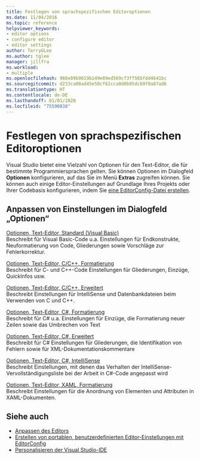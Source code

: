 ```yaml
---
title: Festlegen von sprachspezifischen Editoroptionen
ms.date: 11/04/2016
ms.topic: reference
helpviewer_keywords:
- editor options
- configure editor
- editor settings
author: TerryGLee
ms.author: tglee
manager: jillfra
ms.workload:
- multiple
ms.openlocfilehash: 988e89b9019b149e89ed569cf3ff585fdd4641bc
ms.sourcegitcommit: d233ca00ad45e50cf62cca0d0b95dc69f0a87ad6
ms.translationtype: HT
ms.contentlocale: de-DE
ms.lasthandoff: 01/01/2020
ms.locfileid: "75590838"
---
```

# <a name="set-language-specific-editor-options"></a>Festlegen von sprachspezifischen Editoroptionen

Visual Studio bietet eine Vielzahl von Optionen für den Text-Editor, die für bestimmte Programmiersprachen gelten. Sie können Optionen im Dialogfeld **Optionen** konfigurieren, auf das Sie im Menü **Extras** zugreifen können. Sie können auch einige Editor-Einstellungen auf Grundlage Ihres Projekts oder Ihrer Codebasis konfigurieren, indem Sie [eine EditorConfig-Datei erstellen](../../ide/create-portable-custom-editor-options.md).

## <a name="settings-available-in-the-options-dialog-box"></a>Anpassen von Einstellungen im Dialogfeld „Optionen“

[Optionen, Text-Editor, Standard (Visual Basic)](../../ide/reference/options-text-editor-basic-visual-basic.md)\
Beschreibt für Visual Basic-Code u.a. Einstellungen für Endkonstrukte, Neuformatierung von Code, Gliederungen sowie Vorschläge zur Fehlerkorrektur.

[Optionen, Text-Editor, C/C++, Formatierung](../../ide/reference/options-text-editor-c-cpp-formatting.md)\
Beschreibt für C- und C++-Code Einstellungen für Gliederungen, Einzüge, QuickInfos usw.

[Optionen, Text-Editor, C/C++, Erweitert](../../ide/reference/options-text-editor-c-cpp-advanced.md)\
Beschreibt Einstellungen für IntelliSense und Datenbankdateien beim Verwenden von C und C++.

[Optionen, Text-Editor, C#, Formatierung](../../ide/reference/options-text-editor-csharp-formatting.md)\
Beschreibt für C# u.a. Einstellungen für Einzüge, die Formatierung neuer Zeilen sowie das Umbrechen von Text

[Optionen, Text-Editor, C#, Erweitert](../../ide/reference/options-text-editor-csharp-advanced.md)\
Beschreibt für C# Einstellungen für Gliederungen, die Identifikation von Fehlern sowie für XML-Dokumentationskommentare

[Optionen, Text-Editor, C#, IntelliSense](../../ide/reference/options-text-editor-csharp-intellisense.md)\
Beschreibt Einstellungen, mit denen das Verhalten der IntelliSense-Vervollständigungsliste bei der Arbeit in C#-Code angepasst wird

[Optionen, Text-Editor, XAML, Formatierung](../../ide/reference/options-text-editor-xaml-formatting.md)\
Beschreibt Einstellungen für die Anordnung von Elementen und Attributen in XAML-Dokumenten.

## <a name="see-also"></a>Siehe auch

- [Anpassen des Editors](../how-to-change-text-case-in-the-editor.md)
- [Erstellen von portablen, benutzerdefinierten Editor-Einstellungen mit EditorConfig](../../ide/create-portable-custom-editor-options.md)
- [Personalisieren der Visual Studio-IDE](../../ide/personalizing-the-visual-studio-ide.md)
